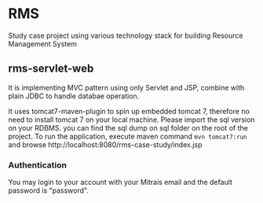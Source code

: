 # RMS
Study case project using various technology stack for building Resource Management System

## rms-servlet-web
It is implementing MVC pattern using only Servlet and JSP, combine with plain JDBC to handle databae operation.

It uses tomcat7-maven-plugin to spin up embedded tomcat 7, therefore no need to install tomcat 7 on your local machine. 
Please import the sql version on your RDBMS. you can find the sql dump on sql folder on the root of the project.
To run the application, execute maven command `mvn tomcat7:run` and browse http://localhost:8080/rms-case-study/index.jsp

### Authentication
You may login to your account with your Mitrais email and the default password is "password".